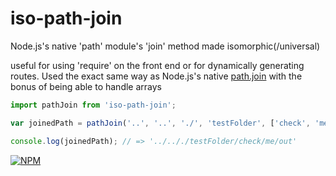 # iso-path-join
Node.js's native 'path' module's 'join' method made isomorphic(/universal)

useful for using 'require' on the front end or for dynamically generating routes.  Used the exact same way as Node.js's native <a href='https://nodejs.org/api/path.html#path_path_join_path1_path2'>path.join</a> with the bonus of being able to handle arrays

```js
import pathJoin from 'iso-path-join';

var joinedPath = pathJoin('..', '..', './', 'testFolder', ['check', 'me', 'out']);

console.log(joinedPath); // => '../.././testFolder/check/me/out'
```
[![NPM][nodei-image]][nodei-url]

[nodei-image]: https://nodei.co/npm/iso-path-join.png?downloads=true&downloadRank=true&stars=true
[nodei-url]: https://www.npmjs.com/package/iso-path-join
